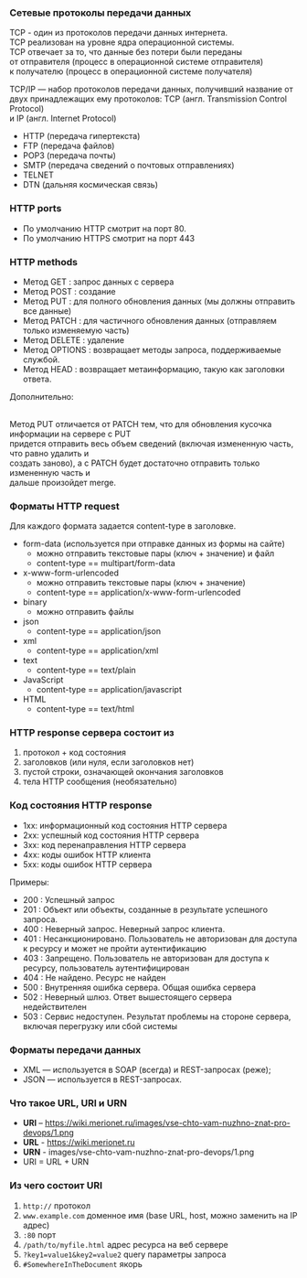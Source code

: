 ### Сетевые протоколы передачи данных


TCP - один из протоколов передачи данных интернета. <br>
TCP реализован на уровне ядра операционной системы. <br>
TCP отвечает за то, что данные без потери были переданы <br>
от отправителя (процесс в операционной системе отправителя) <br>
к получателю (процесс в операционной системе получателя)

TCP/IP — набор протоколов передачи данных, получивший название от <br>
двух принадлежащих ему протоколов: TCP (англ. Transmission Control Protocol) <br>
и IP (англ. Internet Protocol)

- HTTP (передача гипертекста)
- FTP (передача файлов)
- POP3 (передача почты)
- SMTP (передача сведений о почтовых отправлениях)
- TELNET
- DTN (дальняя космическая связь)

### HTTP ports
- По умолчанию HTTP смотрит на порт 80. 
- По умолчанию HTTPS смотрит на порт 443

### HTTP methods
- Метод GET : запрос данных с сервера
- Метод POST : создание
- Метод PUT : для полного обновления данных (мы должны отправить все данные)
- Метод PATCH : для частичного обновления данных (отправляем только изменяемую часть)
- Метод DELETE : удаление
- Метод OPTIONS : возвращает методы запроса, поддерживаемые службой.
- Метод HEAD : возвращает метаинформацию, такую как заголовки ответа.

Дополнительно: <br> <br>

Метод PUT отличается от PATCH тем, что для обновления кусочка информации на сервере с PUT<br>
придется отправить весь объем сведений (включая измененную часть, что равно удалить и <br> 
создать заново), а с PATCH будет достаточно отправить только измененную часть и <br> 
дальше произойдет merge.

### Форматы HTTP request

Для каждого формата задается content-type в заголовке. <br> 

- form-data (используется при отправке данных из формы на сайте)
  - можно отправить текстовые пары (ключ + значение) и файл
  - content-type == multipart/form-data
- x-www-form-urlencoded
  - можно отправить текстовые пары (ключ + значение)
  - content-type == application/x-www-form-urlencoded
- binary
  - можно отправить файлы
- json
  - content-type == application/json
- xml
  - content-type == application/xml
- text
  - content-type == text/plain
- JavaScript
  - content-type == application/javascript
- HTML
  - content-type == text/html


### HTTP response сервера состоит из
1. протокол + код состояния
2. заголовков (или нуля, если заголовков нет)
3. пустой строки, означающей окончания заголовков
4. тела HTTP сообщения (необязательно)

### Код состояния HTTP response
- 1хх: информационный код состояния HTTP сервера
- 2xx: успешный код состояния HTTP сервера
- 3xx: код перенаправления HTTP сервера
- 4xx: коды ошибок HTTP клиента
- 5xx: коды ошибок HTTP сервера

Примеры:
- 200 : Успешный запрос
- 201 : Объект или объекты, созданные в результате успешного запроса.
- 400 : Неверный запрос. Неверный запрос клиента.
- 401 : Несанкционировано. Пользователь не авторизован для доступа к ресурсу и может не пройти аутентификацию
- 403 : Запрещено. Пользователь не авторизован для доступа к ресурсу, пользователь аутентифицирован
- 404 : Не найдено. Ресурс не найден
- 500 : Внутренняя ошибка сервера. Общая ошибка сервера
- 502 : Неверный шлюз. Ответ вышестоящего сервера недействителен
- 503 : Сервис недоступен. Результат проблемы на стороне сервера, включая перегрузку или сбой системы

### Форматы передачи данных
- XML — используется в SOAP (всегда) и REST-запросах (реже); 
- JSON — используется в REST-запросах.
  
### Что такое URL, URI и URN
- **URI** – https://wiki.merionet.ru/images/vse-chto-vam-nuzhno-znat-pro-devops/1.png
- **URL** - https://wiki.merionet.ru
- **URN** - images/vse-chto-vam-nuzhno-znat-pro-devops/1.png
- URI = URL + URN

### Из чего состоит URI
1. `http://` протокол
2. `www.example.com` доменное имя (base URL, host, можно заменить на IP адрес)
3. `:80` порт
4. `/path/to/myfile.html` адрес ресурса на веб сервере
5. `?key1=value1&key2=value2` query параметры запроса
7. `#SomewhereInTheDocument` якорь